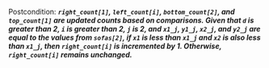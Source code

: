 Postcondition: ***`right_count[1]`, `left_count[i]`, `bottom_count[2]`, and `top_count[1]` are updated counts based on comparisons. Given that `d` is greater than 2, `i` is greater than 2, `j` is 2, and `x1_j`, `y1_j`, `x2_j`, and `y2_j` are equal to the values from `sofas[2]`, if `x1` is less than `x1_j` and `x2` is also less than `x1_j`, then `right_count[i]` is incremented by 1. Otherwise, `right_count[i]` remains unchanged.***
